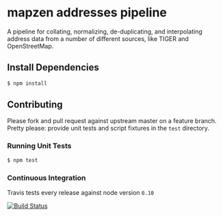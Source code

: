 # mapzen addresses pipeline

A pipeline for collating, normalizing, de-duplicating, and interpolating address data from a number of different
sources, like TIGER and OpenStreetMap.

## Install Dependencies

```bash
$ npm install
```

## Contributing

Please fork and pull request against upstream master on a feature branch. Pretty please: provide unit tests and script
fixtures in the `test` directory.

### Running Unit Tests

```bash
$ npm test
```

### Continuous Integration

Travis tests every release against node version `0.10`

[![Build Status](https://travis-ci.org/pelias/addresses.png?branch=master)](https://travis-ci.org/pelias/addresses)
